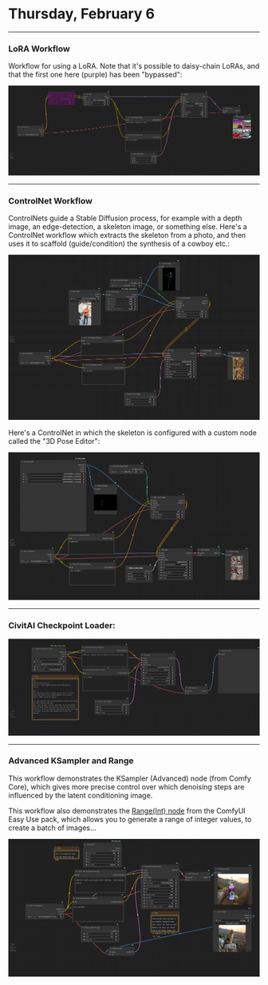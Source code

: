# Thursday, February 6

---

### LoRA Workflow

Workflow for using a LoRA. Note that it's possible to daisy-chain LoRAs, and that the first one here (purple) has been "bypassed": 

![lora_example_workflow.png](workflows/lora_example_workflow.png)

---

### ControlNet Workflow

ControlNets guide a Stable Diffusion process, for example with a depth image, an edge-detection, a skeleton image, or something else. Here's a ControlNet workflow which extracts the skeleton from a photo, and then uses it to scaffold (guide/condition) the synthesis of a cowboy etc.:

![controlnet_openpose.png](workflows/controlnet_openpose.png)

Here's a ControlNet in which the skeleton is configured with a custom node called the "3D Pose Editor": 

![controlnet_openpose_synthetic.png](workflows/controlnet_openpose_synthetic.png)

---

### CivitAI Checkpoint Loader: 

![civitai_ckpt_loader.png](workflows/civitai_ckpt_loader.png)


---

### Advanced KSampler and Range

This workflow demonstrates the KSampler (Advanced) node (from Comfy Core), which gives more precise control over which denoising steps are influenced by the latent conditioning image. 

This workflow also demonstrates the [Range(Int) node](https://www.runcomfy.com/comfyui-nodes/ComfyUI-Easy-Use/easy-rangeInt) from the ComfyUI Easy Use pack, which allows you to generate a range of integer values, to create a batch of images...

![advanced_ksampler_and_range_workflow.png](workflows/advanced_ksampler_and_range_workflow.png)